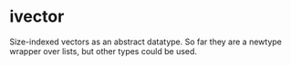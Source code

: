 # ivector

Size-indexed vectors as an abstract datatype. So far they are a newtype wrapper
over lists, but other types could be used.
